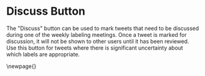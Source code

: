 

# Discuss Button

The "Discuss" button can be used to mark tweets that need to be discussed during one of the weekly labeling meetings. Once a tweet is marked for discussion, it will not be shown to other users until it has been reviewed. Use this button for tweets where there is significant uncertainty about which labels are appropriate.



\newpage{}
